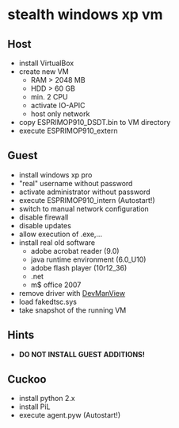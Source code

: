 # stealth windows xp vm

## Host
* install VirtualBox
* create new VM
  * RAM > 2048 MB
  * HDD > 60 GB
  * min. 2 CPU
  * activate IO-APIC
  * host only network
* copy ESPRIMOP910_DSDT.bin to VM directory
* execute ESPRIMOP910_extern

## Guest
* install windows xp pro
* "real" username without password
* activate administrator without password
* execute ESPRIMOP910_intern (Autostart!)
* switch to manual network configuration
* disable firewall
* disable updates
* allow execution of .exe,...
* install real old software
  * adobe acrobat reader (9.0)
  * java runtime environment (6.0_U10)
  * adobe flash player (10r12_36)
  * .net
  * m$ office 2007
* remove driver with [DevManView](http://nirsoft.net/utils/device_manager_view.html)
* load fakedtsc.sys
* take snapshot of the running VM

## Hints
* __DO NOT INSTALL GUEST ADDITIONS!__

## Cuckoo
* install python 2.x
* install PiL
* execute agent.pyw (Autostart!)
